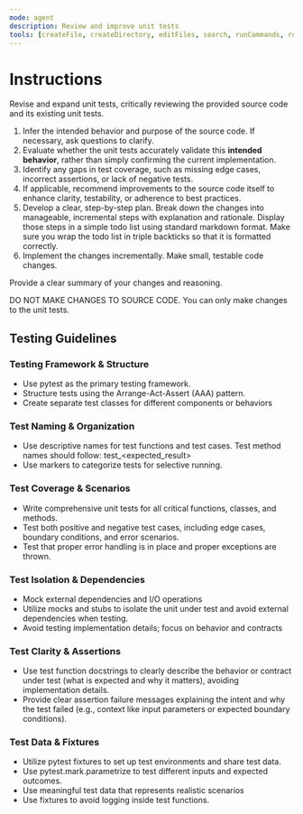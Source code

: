```yaml
---
mode: agent
description: Review and improve unit tests
tools: [createFile, createDirectory, editFiles, search, runCommands, runTasks, usages, think, problems, changes, testFailure, fetch, githubRepo, runTests, context7, getPythonEnvironmentInfo, getPythonExecutableCommand, configurePythonEnvironment]
---
```


# Instructions

Revise and expand unit tests, critically reviewing the provided source code and its existing unit tests.

1. Infer the intended behavior and purpose of the source code. If necessary, ask questions to clarify.
2. Evaluate whether the unit tests accurately validate this **intended behavior**, rather than simply confirming the current implementation.
3. Identify any gaps in test coverage, such as missing edge cases, incorrect assertions, or lack of negative tests.
4. If applicable, recommend improvements to the source code itself to enhance clarity, testability, or adherence to best practices.
5. Develop a clear, step-by-step plan. Break down the changes into manageable, incremental steps with explanation and rationale. Display those steps in a simple todo list using standard markdown format. Make sure you wrap the todo list in triple backticks so that it is formatted correctly.
6. Implement the changes incrementally. Make small, testable code changes.

Provide a clear summary of your changes and reasoning.

DO NOT MAKE CHANGES TO SOURCE CODE. You can only make changes to the unit tests.

## Testing Guidelines

### Testing Framework & Structure

- Use pytest as the primary testing framework.
- Structure tests using the Arrange-Act-Assert (AAA) pattern.
- Create separate test classes for different components or behaviors

### Test Naming & Organization

- Use descriptive names for test functions and test cases. Test method names should follow: test\_<method>_<scenario>_\<expected_result>
- Use markers to categorize tests for selective running.

### Test Coverage & Scenarios

- Write comprehensive unit tests for all critical functions, classes, and methods.
- Test both positive and negative test cases, including edge cases, boundary conditions, and error scenarios.
- Test that proper error handling is in place and proper exceptions are thrown.

### Test Isolation & Dependencies

- Mock external dependencies and I/O operations
- Utilize mocks and stubs to isolate the unit under test and avoid external dependencies when testing.
- Avoid testing implementation details; focus on behavior and contracts

### Test Clarity & Assertions

- Use test function docstrings to clearly describe the behavior or contract under test (what is expected and why it matters), avoiding implementation details.
- Provide clear assertion failure messages explaining the intent and why the test failed (e.g., context like input parameters or expected boundary conditions).

### Test Data & Fixtures

- Utilize pytest fixtures to set up test environments and share test data.
- Use pytest.mark.parametrize to test different inputs and expected outcomes.
- Use meaningful test data that represents realistic scenarios
- Use fixtures to avoid logging inside test functions.
